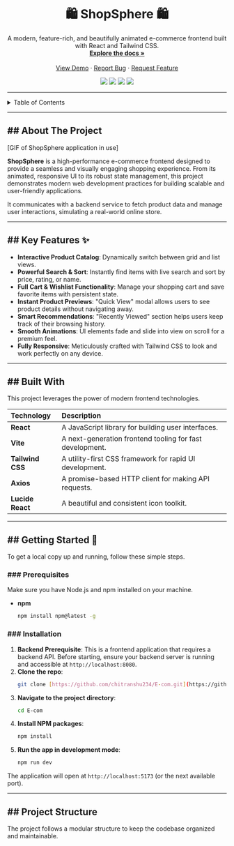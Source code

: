 <div align="center">
  <h1 align="center">🛍️ ShopSphere 🛍️</h1>
  <p align="center">
    A modern, feature-rich, and beautifully animated e-commerce frontend built with React and Tailwind CSS.
    <br />
    <a href="https://github.com/chitranshu234/E-com"><strong>Explore the docs »</strong></a>
    <br />
    <br />
    <a href="#">View Demo</a>
    ·
    <a href="https://github.com/chitranshu234/E-com/issues">Report Bug</a>
    ·
    <a href="https://github.com/chitranshu234/E-com/issues">Request Feature</a>
  </p>
</div>

<div align="center">
  <img src="https://img.shields.io/github/stars/chitranshu234/E-com?style=for-the-badge" />
  <img src="https://img.shields.io/github/forks/chitranshu234/E-com?style=for-the-badge" />
  <img src="https://img.shields.io/github/issues/chitranshu234/E-com?style=for-the-badge" />
  <img src="https://img.shields.io/github/license/chitranshu234/E-com?style=for-the-badge" />
</div>

---

<details>
  <summary>Table of Contents</summary>
  <ol>
    <li><a href="#about-the-project">About The Project</a></li>
    <li><a href="#key-features">Key Features</a></li>
    <li><a href="#built-with">Built With</a></li>
    <li><a href="#getting-started">Getting Started</a></li>
    <li><a href="#project-structure">Project Structure</a></li>
    <li><a href="#roadmap">Roadmap</a></li>
    <li><a href="#license">License</a></li>
    <li><a href="#contact">Contact</a></li>
  </ol>
</details>

---

## ## About The Project

[GIF of ShopSphere application in use]

**ShopSphere** is a high-performance e-commerce frontend designed to provide a seamless and visually engaging shopping experience. From its animated, responsive UI to its robust state management, this project demonstrates modern web development practices for building scalable and user-friendly applications.

It communicates with a backend service to fetch product data and manage user interactions, simulating a real-world online store.

---

## ## Key Features ✨

* **Interactive Product Catalog**: Dynamically switch between grid and list views.
* **Powerful Search & Sort**: Instantly find items with live search and sort by price, rating, or name.
* **Full Cart & Wishlist Functionality**: Manage your shopping cart and save favorite items with persistent state.
* **Instant Product Previews**: "Quick View" modal allows users to see product details without navigating away.
* **Smart Recommendations**: "Recently Viewed" section helps users keep track of their browsing history.
* **Smooth Animations**: UI elements fade and slide into view on scroll for a premium feel.
* **Fully Responsive**: Meticulously crafted with Tailwind CSS to look and work perfectly on any device.

---

## ## Built With

This project leverages the power of modern frontend technologies.

| Technology | Description |
| :--- | :--- |
| **React** | A JavaScript library for building user interfaces. |
| **Vite** | A next-generation frontend tooling for fast development. |
| **Tailwind CSS** | A utility-first CSS framework for rapid UI development. |
| **Axios** | A promise-based HTTP client for making API requests. |
| **Lucide React** | A beautiful and consistent icon toolkit. |

---

## ## Getting Started 🚀

To get a local copy up and running, follow these simple steps.

### ### Prerequisites

Make sure you have Node.js and npm installed on your machine.
* **npm**
    ```sh
    npm install npm@latest -g
    ```

### ### Installation

1.  **Backend Prerequisite**: This is a frontend application that requires a backend API. Before starting, ensure your backend server is running and accessible at `http://localhost:8080`.
2.  **Clone the repo**:
    ```sh
    git clone [https://github.com/chitranshu234/E-com.git](https://github.com/chitranshu234/E-com.git)
    ```
3.  **Navigate to the project directory**:
    ```sh
    cd E-com
    ```
4.  **Install NPM packages**:
    ```sh
    npm install
    ```
5.  **Run the app in development mode**:
    ```sh
    npm run dev
    ```
The application will open at `http://localhost:5173` (or the next available port).

---

## ## Project Structure

The project follows a modular structure to keep the codebase organized and maintainable.